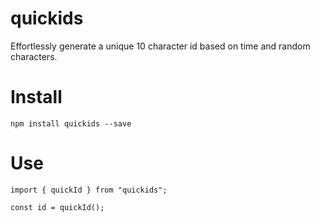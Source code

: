 # quickids

Effortlessly generate a unique 10 character id based on time and random characters.

# Install

`npm install quickids --save`

# Use
```
import { quickId } from "quickids";

const id = quickId();
```